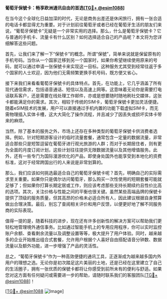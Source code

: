**葡萄牙保號卡：畅享欧洲通讯自由的首选[[TG💪+ @esim1088](https://t.me/s/esim1088)]**

在当今这个全球化日益加深的时代，无论是商务出差还是休闲旅行，拥有一张合适的电话卡都显得尤为重要。对于计划前往葡萄牙或者已经在葡萄牙生活的朋友们来说，“葡萄牙保號卡”无疑是一个非常实用的选择。那么，什么是葡萄牙保號卡？它与普通的手机卡、流量卡有什么区别？如何选择适合自己的产品呢？本文将为您详细解答这些问题。

首先，让我们来了解一下“保號卡”的概念。所谓“保號”，简单来说就是保留原有的手机号码。当你从一个国家迁移到另一个国家时，如果你希望继续使用原来的号码，就可以通过申请一张保號卡来实现这一目标。这种服务尤其受到经常往返于多个国家的人士欢迎，因为他们无需频繁更换手机号码，既方便又省心。

接下来我们来看看葡萄牙保號卡的具体特点。首先，在功能上，它几乎涵盖了所有现代通信需求，包括语音通话、短信以及高速上网等。这意味着无论你是需要打电话联系客户，还是需要在线处理工作邮件，亦或是想要随时随地刷社交媒体，这张卡都能满足你的需求。其次，相较于传统的SIM卡，葡萄牙保號卡更加灵活便捷。随着eSIM技术的发展，用户可以直接通过手机内置的功能下载虚拟SIM卡，而无需物理插入实体卡槽，这大大简化了操作流程，并且减少了因丢失或损坏实体卡带来的麻烦。

当然，除了基本的服务之外，市场上还存在多种类型的葡萄牙保號卡供消费者选择。例如，针对短期游客设计的临时流量套餐，通常包含一定量的数据流量，非常适合那些只是短暂逗留在葡萄牙进行观光旅游的人群；而对于长期居住者，则有更为全面的月度订阅计划，这些计划往往提供无限数据流量以及其他增值服务。此外，还有一些专门为国际漫游优化的产品，即使身处国外也能享受到本地化的资费标准，这对于经常跨国出行的人来说是非常划算的。

那么，我们应该如何挑选最适合自己的葡萄牙保號卡呢？首先，明确自己的实际需求至关重要。如果你只是偶尔访问葡萄牙，那么购买一次性使用的短期套餐可能就足够了；但如果你打算长期定居或工作，则应该考虑那些支持长期续约且性价比高的选项。其次，关注价格与性能之间的平衡也很关键。虽然某些高端品牌的保號卡提供了顶级的服务质量，但其高昂的价格未必适合所有人，因此建议根据自身预算做出合理决策。最后，别忘了查阅相关评价和用户反馈，以便更好地了解不同服务商的实际表现。

值得一提的是，随着科技的进步，现在还有许多创新性的解决方案可以帮助我们更轻松地管理境外通信事务。比如通过智能手机上的专用应用程序，你可以实时监控账户余额、查看剩余流量以及调整设置等等，极大提升了用户体验。同时，越来越多的企业开始推出组合式套餐，允许用户根据个人喜好自由搭配语音分钟数、数据流量以及额外功能，进一步增强了产品的灵活性。

总之，“葡萄牙保號卡”作为一种高效便捷的通讯工具，正逐渐成为越来越多国内外用户的理想之选。无论你是初次踏足这片美丽的土地，还是已经在这里建立了自己的生活圈子，拥有一张优质的保號卡都将让你感受到前所未有的便利与舒适。如果您对这方面有任何疑问或需要进一步的帮助，请随时联系我们的客服团队[[TG💪+ @esim1088](https://t.me/s/esim1088)]！

[[TG💪+ @esim1088](https://t.me/s/esim1088) ![Image](https://i.postimg.cc/4NQfJmqS/Snipaste-2025-05-13-00-14-12.png)]